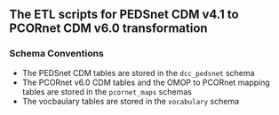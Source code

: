 ## The ETL scripts for PEDSnet CDM v4.1 to PCORnet CDM v6.0 transformation

### Schema Conventions

- The PEDSnet CDM tables are stored in the `dcc_pedsnet` schema
- The PCORnet v6.0 CDM tables and the OMOP to PCORnet mapping tables are stored in the `pcornet_maps` schemas
- The vocbaulary tables are stored in the `vocabulary` schema 
